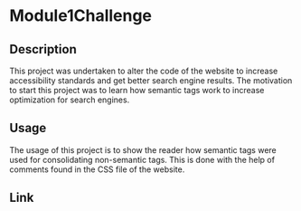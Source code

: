 # Module1Challenge
## Description

This project was undertaken to alter the code of the website to increase accessibility standards and get better search engine results.
The motivation to start this project was to learn how semantic tags work to increase optimization for search engines.


## Usage

The usage of this project is to show the reader how semantic tags were used for consolidating non-semantic tags. This is done with the help of comments found in the CSS file of the website.


## Link
